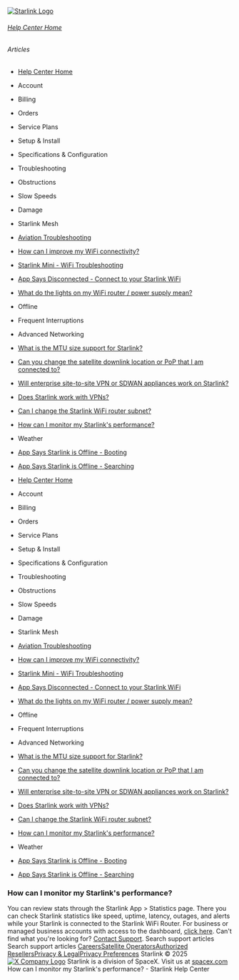 [![Starlink Logo](https://www.starlink.com/_next/image?url=%2Fassets%2Fimages%2Flogo%2Flogo_white.png&w=3840&q=75)](https://www.starlink.com/support/article/<https:/www.starlink.com/>)
###### [Help Center Home](https://www.starlink.com/support/article/</support>)
###### Articles
  * [Help Center Home](https://www.starlink.com/support/article/</support>)
  * Account
  * Billing
  * Orders
  * Service Plans
  * Setup & Install
  * Specifications & Configuration
  * Troubleshooting
  * Obstructions
  * Slow Speeds
  * Damage
  * Starlink Mesh
  * [Aviation Troubleshooting](https://www.starlink.com/support/article/</support/article/80aaef2a-8796-c8bc-b30a-5003aa217b84>)
  * [How can I improve my WiFi connectivity?](https://www.starlink.com/support/article/</support/article/f28de520-ef3f-138d-9f69-7f1b37433f1e>)
  * [Starlink Mini - WiFi Troubleshooting](https://www.starlink.com/support/article/</support/article/acb3bee4-53d9-2f4f-ca45-c21db163543c>)
  * [App Says Disconnected - Connect to your Starlink WiFi](https://www.starlink.com/support/article/</support/article/8c2013d8-844d-75bc-ed2b-2d696a5834ed>)
  * [What do the lights on my WiFi router / power supply mean?](https://www.starlink.com/support/article/</support/article/26a1c6cf-eb8a-c7b1-4784-7e0eaf597cdb>)
  * Offline
  * Frequent Interruptions
  * Advanced Networking
  * [What is the MTU size support for Starlink?](https://www.starlink.com/support/article/</support/article/90934d3a-26b7-fb4a-4d03-36167024065c>)
  * [Can you change the satellite downlink location or PoP that I am connected to?](https://www.starlink.com/support/article/</support/article/f5a93eea-629d-7f16-3adb-8082af263c26>)
  * [Will enterprise site-to-site VPN or SDWAN appliances work on Starlink? ](https://www.starlink.com/support/article/</support/article/aa5aecf3-e97c-e84e-3f87-8d2ecdfde857>)
  * [Does Starlink work with VPNs?](https://www.starlink.com/support/article/</support/article/e5dc0b86-09b4-084b-918b-3fa181e5fb5d>)
  * [Can I change the Starlink WiFi router subnet?](https://www.starlink.com/support/article/</support/article/5f5f34ab-2e08-7ce8-75cf-7460597c485c>)
  * [How can I monitor my Starlink's performance? ](https://www.starlink.com/support/article/</support/article/8d137188-3031-ab18-7789-edad95f1bb22>)
  * Weather
  * [App Says Starlink is Offline - Booting](https://www.starlink.com/support/article/</support/article/718b444d-e8c2-eeee-c214-beecc96e44ae>)
  * [App Says Starlink is Offline - Searching](https://www.starlink.com/support/article/</support/article/8dd04f1b-f7b3-882c-3827-a660c5fe48c7>)


  * [Help Center Home](https://www.starlink.com/support/article/</support>)
  * Account
  * Billing
  * Orders
  * Service Plans
  * Setup & Install
  * Specifications & Configuration
  * Troubleshooting
  * Obstructions
  * Slow Speeds
  * Damage
  * Starlink Mesh
  * [Aviation Troubleshooting](https://www.starlink.com/support/article/</support/article/80aaef2a-8796-c8bc-b30a-5003aa217b84>)
  * [How can I improve my WiFi connectivity?](https://www.starlink.com/support/article/</support/article/f28de520-ef3f-138d-9f69-7f1b37433f1e>)
  * [Starlink Mini - WiFi Troubleshooting](https://www.starlink.com/support/article/</support/article/acb3bee4-53d9-2f4f-ca45-c21db163543c>)
  * [App Says Disconnected - Connect to your Starlink WiFi](https://www.starlink.com/support/article/</support/article/8c2013d8-844d-75bc-ed2b-2d696a5834ed>)
  * [What do the lights on my WiFi router / power supply mean?](https://www.starlink.com/support/article/</support/article/26a1c6cf-eb8a-c7b1-4784-7e0eaf597cdb>)
  * Offline
  * Frequent Interruptions
  * Advanced Networking
  * [What is the MTU size support for Starlink?](https://www.starlink.com/support/article/</support/article/90934d3a-26b7-fb4a-4d03-36167024065c>)
  * [Can you change the satellite downlink location or PoP that I am connected to?](https://www.starlink.com/support/article/</support/article/f5a93eea-629d-7f16-3adb-8082af263c26>)
  * [Will enterprise site-to-site VPN or SDWAN appliances work on Starlink? ](https://www.starlink.com/support/article/</support/article/aa5aecf3-e97c-e84e-3f87-8d2ecdfde857>)
  * [Does Starlink work with VPNs?](https://www.starlink.com/support/article/</support/article/e5dc0b86-09b4-084b-918b-3fa181e5fb5d>)
  * [Can I change the Starlink WiFi router subnet?](https://www.starlink.com/support/article/</support/article/5f5f34ab-2e08-7ce8-75cf-7460597c485c>)
  * [How can I monitor my Starlink's performance? ](https://www.starlink.com/support/article/</support/article/8d137188-3031-ab18-7789-edad95f1bb22>)
  * Weather
  * [App Says Starlink is Offline - Booting](https://www.starlink.com/support/article/</support/article/718b444d-e8c2-eeee-c214-beecc96e44ae>)
  * [App Says Starlink is Offline - Searching](https://www.starlink.com/support/article/</support/article/8dd04f1b-f7b3-882c-3827-a660c5fe48c7>)


### How can I monitor my Starlink's performance? 
You can review stats through the Starlink App > Statistics page. There you can check Starlink statistics like speed, uptime, latency, outages, and alerts while your Starlink is connected to the Starlink WiFi Router.
For business or managed business accounts with access to the dashboard, [click here](https://www.starlink.com/support/article/<https:/support.starlink.com/?topic=1992c87c-a3fa-cdc8-a05a-0573c1d02017>).
Can't find what you're looking for? [Contact Support](https://www.starlink.com/support/article/</support/tickets?sourceType=web_article_help_center&sourceValue=8d137188-3031-ab18-7789-edad95f1bb22>).
Search support articles
Search support articles
[Careers](https://www.starlink.com/support/article/<https:/www.spacex.com/careers>)[Satellite Operators](https://www.starlink.com/support/article/<https:/starlink.com/satellite-operators>)[Authorized Resellers](https://www.starlink.com/support/article/<https:/starlink.com/resellers>)[Privacy & Legal](https://www.starlink.com/support/article/<https:/starlink.com/legal>)[Privacy Preferences](https://www.starlink.com/support/article/<>)
Starlink © 2025
[![X Company Logo](https://www.starlink.com/assets/images/icons/x-logo.svg)](https://www.starlink.com/support/article/<https:/twitter.com/Starlink>)
Starlink is a division of SpaceX. Visit us at [spacex.com](https://www.starlink.com/support/article/<https:/www.spacex.com/>)
How can I monitor my Starlink's performance? - Starlink Help Center
